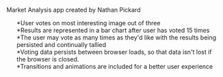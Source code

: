 Market Analysis app created by Nathan Pickard <br>
<ul>
*User votes on most interesting image out of three <br>
*Results are represented in a bar chart after user has voted 15 times <br>
*The user may vote as many times as they'd like with the results being persisted and continually tallied <br>
*Voting data persists between browser loads, so that data isn't lost if the browser is closed. <br>
*Transitions and animations are included for a better user experience
</ul>
